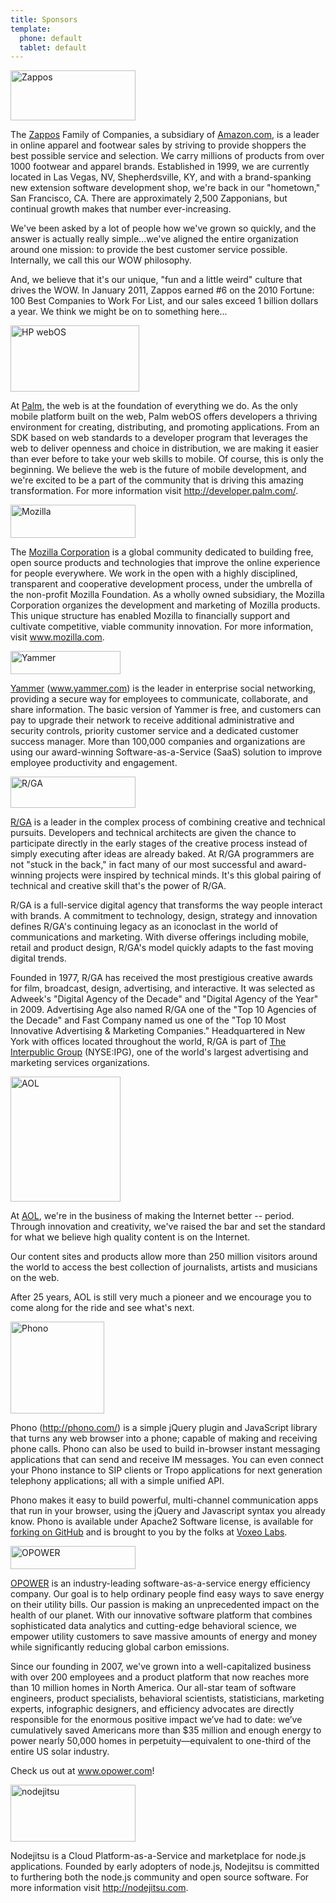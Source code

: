 ```yaml
---
title: Sponsors
template:
  phone: default
  tablet: default
---
```


<div class='sponsor clearfix' id='zappos'>
  <div class='logo'>
    <a href='http://www.zappos.com'>
      <img alt='Zappos' height='80' src='media/images/zappos.png' width='200' />
    </a>
  </div>
  <p>
    The
    <a href='http://www.zappos.com'>Zappos</a>
    Family of Companies, a subsidiary of
    <a href='http://www.amazon.com'>Amazon.com</a>,
    is a leader in online apparel and footwear sales by striving to provide shoppers the best possible service and selection. We carry millions of products from over 1000 footwear and apparel brands. Established in 1999, we are currently located in Las Vegas, NV, Shepherdsville, KY, and with a brand-spanking new extension software development shop, we're back in our "hometown," San Francisco, CA. There are approximately 2,500 Zapponians, but continual growth makes that number ever-increasing.
  </p>
  <p>We've been asked by a lot of people how we've grown so quickly, and the answer is actually really simple...we've aligned the entire organization around one mission: to provide the best customer service possible. Internally, we call this our WOW philosophy.</p>
  <p>And, we believe that it's our unique, "fun and a little weird" culture that drives the WOW. In January 2011, Zappos earned #6 on the 2010 Fortune: 100 Best Companies to Work For List, and our sales exceed 1 billion dollars a year. We think we might be on to something here...</p>
</div>
<div class='sponsor clearfix' id='hpwebos'>
  <div class='logo'>
    <a href='http://developer.palm.com'>
      <img alt='HP webOS' height='106' src='media/images/hpwebos.png' width='206' />
    </a>
  </div>
  <p>
    At
    <a href='http://developer.palm.com'>Palm</a>,
    the web is at the foundation of everything we do. As the only mobile platform built on the web, Palm webOS offers developers a thriving environment for creating, distributing, and promoting applications. From an SDK based on web standards to a developer program that leverages the web to deliver openness and choice in distribution, we are making it easier than ever before to take your web skills to mobile. Of course, this is only the beginning. We believe the web is the future of mobile development, and we're excited to be a part of the community that is driving this amazing transformation. For more information visit
    <a href='http://developer.palm.com'>http://developer.palm.com/</a>.
  </p>
</div>
<div class='sponsor clearfix' id='mozilla'>
  <div class='logo'>
    <a href='http://www.mozilla.com'>
      <img alt='Mozilla' height='53' src='media/images/mozilla.png' width='200' />
    </a>
  </div>
  <p>
    The
    <a href='http://www.mozilla.com'>Mozilla Corporation</a>
    is a global community dedicated to building free, open source products and technologies that improve the online experience for people everywhere. We work in the open with a highly disciplined, transparent and cooperative development process, under the umbrella of the non-profit Mozilla Foundation. As a wholly owned subsidiary, the Mozilla Corporation organizes the development and marketing of Mozilla products. This unique structure has enabled Mozilla to financially support and cultivate competitive, viable community innovation. For more information, visit
    <a href='http://www.mozilla.com'>www.mozilla.com</a>.
  </p>
</div>
<div class='sponsor clearfix' id='yammer'>
  <div class='logo'>
    <a href='http://www.yammer.com'>
      <img alt='Yammer' height='37' src='media/images/yammer.png' width='176' />
    </a>
  </div>
  <p>
    <a href='http://www.yammer.com'>Yammer</a>
    (<a href='http://www.yammer.com'>www.yammer.com</a>) is the leader in enterprise social networking, providing a secure way for employees to communicate, collaborate, and share information. The basic version of Yammer is free, and customers can pay to upgrade their network to receive additional administrative and security controls, priority customer service and a dedicated customer success manager. More than 100,000 companies and organizations are using our award-winning Software-as-a-Service (SaaS) solution to improve employee productivity and engagement.
  </p>
</div>
<div class='sponsor clearfix' id='rga'>
  <div class='logo'>
    <a href='http://www.rga.com'>
      <img alt='R/GA' height='50' src='media/images/rga.png' width='200' />
    </a>
  </div>
  <p>
    <a href='http://www.rga.com'>R/GA</a>
    is a leader in the complex process of combining creative and technical pursuits.  Developers and technical architects are given the chance to participate directly in the early stages of the creative process instead of simply executing after ideas are already baked. At R/GA programmers are not "stuck in the back," in fact many of our most successful and award-winning projects were inspired by technical minds. It's this global pairing of technical and creative skill that's the power of R/GA.
  </p>
  <p>R/GA is a full-service digital agency that transforms the way people interact with brands. A commitment to technology, design, strategy and innovation defines R/GA's continuing legacy as an iconoclast in the world of communications and marketing. With diverse offerings including mobile, retail and product design, R/GA's model quickly adapts to the fast moving digital trends.</p>
  <p>Founded in 1977, R/GA has received the most prestigious creative awards for film, broadcast, design, advertising, and interactive. It was selected as Adweek's "Digital Agency of the Decade" and "Digital Agency of the Year" in 2009. Advertising Age also named R/GA one of the "Top 10 Agencies of the Decade" and Fast Company named us one of the "Top 10 Most Innovative Advertising &amp; Marketing Companies." Headquartered in New York with offices located throughout the world, R/GA is part of <a href="http://www.interpublic.com/">The Interpublic Group</a> (NYSE:IPG), one of the world's largest advertising and marketing services organizations.</p>
</div>
<div class='sponsor clearfix' id='aol'>
  <div class='logo'>
    <a href='http://www.aol.com'>
      <img alt='AOL' height='200' src='media/images/aol.png' width='176' />
    </a>
  </div>
  <p>
    At <a href="http://www.aol.com">AOL</a>, we're in the business of making the Internet better -- period. Through innovation and creativity, we've raised the bar and set the standard for what we believe high quality content is on the Internet.
  </p>
  <p>
    Our content sites and products allow more than 250 million visitors around the world to access the best collection of journalists, artists and musicians on the web.
  </p>
  <p>
    After 25 years, AOL is still very much a pioneer and we encourage you to come along for the ride and see what's next.
  </p>
</div>
<div class='sponsor clearfix' id='phono'>
  <div class='logo'>
    <a href='http://www.phono.com'>
      <img alt='Phono' height='147' src='media/images/phono.png' width='150' />
    </a>
  </div>
  <p>
    Phono (<a href="http://phono.com/">http://phono.com/</a>) is a simple jQuery plugin and JavaScript library that turns any web browser into a phone; capable of making and receiving phone calls.  Phono can also be used to build in-browser instant messaging applications that can send and receive IM messages. You can even connect your Phono instance to SIP clients or Tropo applications for next generation telephony applications; all with a simple unified API.
  </p>
  <p>
    Phono makes it easy to build powerful, multi-channel communication apps that run in your browser, using the jQuery and Javascript syntax you already know. Phono is available under Apache2 Software license, is available for <a href="https://github.com/phono">forking on GitHub</a> and is brought to you by the folks at <a href="http://labs.voxeo.com/">Voxeo Labs</a>.
  </p>
</div>
<div class='sponsor clearfix' id='opower'>
  <div class='logo'>
    <a href='http://www.opower.com'>
      <img alt='OPOWER' height='37' src='media/images/opower.png' width='200' />
    </a>
  </div>
  <p><a href="http://www.opower.com">OPOWER</a> is an industry-leading software-as-a-service energy efficiency company. Our goal is to help ordinary people find easy ways to save energy on their utility bills. Our passion is making an unprecedented impact on the health of our planet. With our innovative software platform that combines sophisticated data analytics and cutting-edge behavioral science, we empower utility customers to save massive amounts of energy and money while significantly reducing global carbon emissions.</p>
  <p>Since our founding in 2007, we've grown into a well-capitalized business with over 200 employees and a product platform that now reaches more than 10 million homes in North America. Our all-star team of software engineers, product specialists, behavioral scientists, statisticians, marketing experts, infographic designers, and efficiency advocates are directly responsible for the enormous positive impact we’ve had to date: we’ve cumulatively saved Americans more than $35 million and enough energy to power nearly 50,000 homes in perpetuity—equivalent to one-third of the entire US solar industry.</p>
  <p>Check us out at <a href="http://www.opower.com">www.opower.com</a>!</p>
</div>
<div class='sponsor clearfix' id='nodejitsu'>
  <div class='logo'>
    <a href='http://www.nodejitsu.com'>
      <img alt='nodejitsu' height='91' src='media/images/nodejitsu.png' width='200' />
    </a>
  </div>
  <p>Nodejitsu is a Cloud Platform-as-a-Service and marketplace for node.js applications. Founded by early adopters of node.js, Nodejitsu is committed to furthering both the node.js community and open source software. For more information visit <a href="http://nodejitsu.com">http://nodejitsu.com</a>.</p>
</div>
